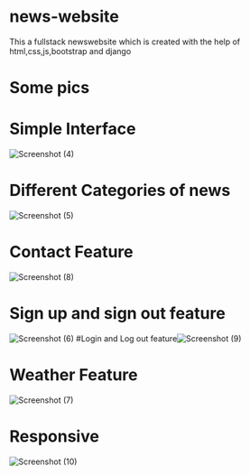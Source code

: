 # news-website
This a fullstack newswebsite which is created with the help of html,css,js,bootstrap and django

# Some pics
# Simple Interface
![Screenshot (4)](https://user-images.githubusercontent.com/105352161/207795219-8fc9ab11-47a9-46a0-b439-b4ce96d3fe4b.png)
# Different Categories of news
![Screenshot (5)](https://user-images.githubusercontent.com/105352161/207795507-fb26e6cd-9965-479f-b847-dad4767f1123.png)
# Contact Feature
![Screenshot (8)](https://user-images.githubusercontent.com/105352161/207795595-9d4768f8-db63-4873-be45-348f798a6091.png)
# Sign up and sign out feature
![Screenshot (6)](https://user-images.githubusercontent.com/105352161/207795740-cdd598e7-45e9-4999-b9b1-aaed8dee0386.png)
#Login and Log out feature![Screenshot (9)](https://user-images.githubusercontent.com/105352161/207796078-b5b5e244-3a01-4acc-b9ed-9b1a4cffdbcb.png)
# Weather Feature
![Screenshot (7)](https://user-images.githubusercontent.com/105352161/207795915-fba890c1-b109-403f-8a33-2a445caa5833.png)
# Responsive
![Screenshot (10)](https://user-images.githubusercontent.com/105352161/207797145-816599ea-b34b-4e4d-9236-c7c017f4ad9a.png)
